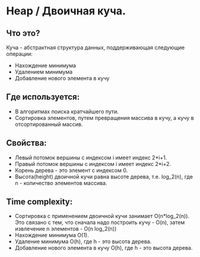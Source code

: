 # Heap / Двоичная куча.


## Что это?
Куча - абстрактная структура данных, поддерживающая следующие операции:
- Нахождение минимума
- Удалением минимума
- Добавление нового элемента в кучу


## Где используется:
- В алгоритмах поиска кратчайшего пути.
- Сортировка элементов, путем превращения массива в кучу, а кучу в отсортированный массив.


## Свойства:
- Левый потомок вершины с индексом i имеет индекс 2*i+1.
- Правый потомок вершины с индексом i имеет индекс 2*i+2.
- Корень дерева - это элемент с индексом 0.
- Высота(height) двоичной кучи равна высоте дерева, т.е. log_2(n), где n - количество элементов массива.


## Time complexity:
- Сортировка с применением двоичной кучи занимает O(n*log_2(n)). Это связано с тем, что сначала надо построить кучу -
  O(n), затем извлечение n элементов - O(n log_2(n))
- Нахождение минимума O(1).
- Удаление минимума O(h), где h - это высота дерева.
- Добавление нового элемента в кучу O(h), где h - это высота дерева.


